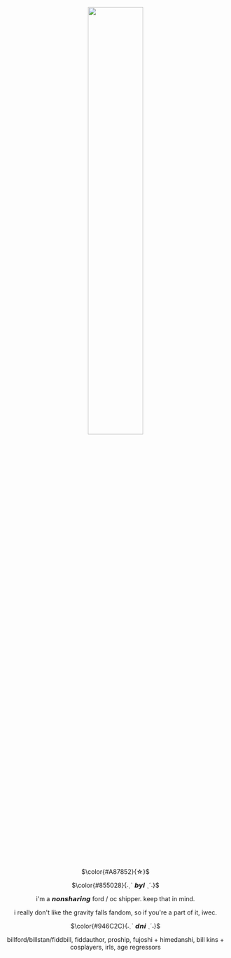 <p align="center" width="100%">
    <img width="50%" src="https://github.com/user-attachments/assets/8b371b0a-ecd3-437e-a7c6-3380988766de">
</p>

<p align="center" width="100%"> $\color{#A87852}{☆}$

<p align="center" width="100%"> $\color{#855028}{˗ˏˋ 𝙗𝙮𝙞 ˎˊ˗}$
<p align="center" width="100%"> i'm a 𝙣𝙤𝙣𝙨𝙝𝙖𝙧𝙞𝙣𝙜 ford / oc shipper. keep that in mind.
<p align="center" width="100%"> i really don't like the gravity falls fandom, so if you're a part of it, iwec.

<p align="center" width="100%"> $\color{#946C2C}{˗ˏˋ 𝙙𝙣𝙞 ˎˊ˗}$
<p align="center" width="100%"> billford/billstan/fiddbill, fiddauthor, proship, fujoshi + himedanshi, bill kins + cosplayers, irls, age regressors
